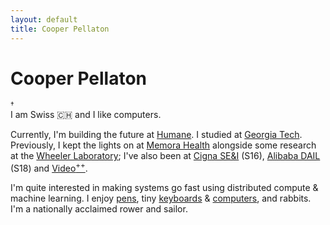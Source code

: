 ```yaml
---
layout: default
title: Cooper Pellaton
---
```

<div class="row">
    <h1 class="home-name">Cooper Pellaton</h1>
    <sup
        title="This site uses no third-party javascript, or tracking. It espouses the same principles I appreciate on the web.">
        &#8224;
    </sup>
</div>
<div class="row" markdown="1">
I am Swiss 🇨🇭 and I like computers.
    
Currently, I'm building the future at [Humane](https://hu.ma.ne). I studied at [Georgia Tech](https://www.gatech.edu/). Previously, I kept the lights on at [Memora Health](https://www.memorahealth.com/) alongside some research at the [Wheeler Laboratory](http://wheelerlab.gatech.edu); I've also been at [Cigna SE&I](http://www.cigna.com/Cigna) (S16),
[Alibaba DAIL](https://damo.alibaba.com/labs/data-analytics-and-intelligence) (S18) and [Video<sup>++</sup>](http://videojj.com/).
    
I'm quite interested in making systems go fast using distributed compute & machine learning. I enjoy
[pens](https://pellaton.notion.site/Pens-Inks-and-Other-Stationary-Goods-a17e2e529450449a9a7ec3d9b93626e9), tiny [keyboards](https://pellaton.notion.site/Keyboards-3a1011b59d6e4bdab53fb9a651908669) & [computers](https://pellaton.notion.site/FormD-T1-Build-Log-5cbb2e1643c6492ebced550356a232d2), and rabbits. I'm a nationally acclaimed rower and sailor.

</div>